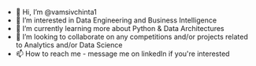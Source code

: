 - 👋 Hi, I’m @vamsivchinta1
- 👀 I’m interested in Data Engineering and Business Intelligence
- 🌱 I’m currently learning more about Python & Data Architectures
- 💞️ I’m looking to collaborate on any competitions and/or projects related to Analytics and/or Data Science
- 📫 How to reach me - message me on linkedIn if you're interested

<!---
vamsivchinta1/vamsivchinta1 is a ✨ special ✨ repository because its `README.md` (this file) appears on your GitHub profile.
You can click the Preview link to take a look at your changes.
--->
